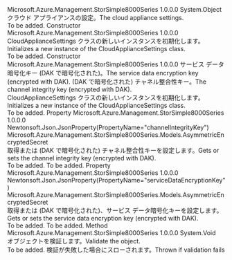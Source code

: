 <Type Name="CloudApplianceSettings" FullName="Microsoft.Azure.Management.StorSimple8000Series.Models.CloudApplianceSettings">
  <TypeSignature Language="C#" Value="public class CloudApplianceSettings" />
  <TypeSignature Language="ILAsm" Value=".class public auto ansi beforefieldinit CloudApplianceSettings extends System.Object" />
  <TypeSignature Language="DocId" Value="T:Microsoft.Azure.Management.StorSimple8000Series.Models.CloudApplianceSettings" />
  <TypeSignature Language="VB.NET" Value="Public Class CloudApplianceSettings" />
  <TypeSignature Language="F#" Value="type CloudApplianceSettings = class" />
  <AssemblyInfo>
    <AssemblyName>Microsoft.Azure.Management.StorSimple8000Series</AssemblyName>
    <AssemblyVersion>1.0.0.0</AssemblyVersion>
  </AssemblyInfo>
  <Base>
    <BaseTypeName>System.Object</BaseTypeName>
  </Base>
  <Interfaces />
  <Docs>
    <summary>
            <span data-ttu-id="687b3-101">クラウド アプライアンスの設定。</span><span class="sxs-lookup"><span data-stu-id="687b3-101">The cloud appliance settings.</span></span>
            </summary>
    <remarks>To be added.</remarks>
  </Docs>
  <Members>
    <Member MemberName=".ctor">
      <MemberSignature Language="C#" Value="public CloudApplianceSettings ();" />
      <MemberSignature Language="ILAsm" Value=".method public hidebysig specialname rtspecialname instance void .ctor() cil managed" />
      <MemberSignature Language="DocId" Value="M:Microsoft.Azure.Management.StorSimple8000Series.Models.CloudApplianceSettings.#ctor" />
      <MemberSignature Language="VB.NET" Value="Public Sub New ()" />
      <MemberType>Constructor</MemberType>
      <AssemblyInfo>
        <AssemblyName>Microsoft.Azure.Management.StorSimple8000Series</AssemblyName>
        <AssemblyVersion>1.0.0.0</AssemblyVersion>
      </AssemblyInfo>
      <Parameters />
      <Docs>
        <summary>
            <span data-ttu-id="687b3-102">CloudApplianceSettings クラスの新しいインスタンスを初期化します。</span><span class="sxs-lookup"><span data-stu-id="687b3-102">Initializes a new instance of the CloudApplianceSettings class.</span></span>
            </summary>
        <remarks>To be added.</remarks>
      </Docs>
    </Member>
    <Member MemberName=".ctor">
      <MemberSignature Language="C#" Value="public CloudApplianceSettings (Microsoft.Azure.Management.StorSimple8000Series.Models.AsymmetricEncryptedSecret serviceDataEncryptionKey = null, Microsoft.Azure.Management.StorSimple8000Series.Models.AsymmetricEncryptedSecret channelIntegrityKey = null);" />
      <MemberSignature Language="ILAsm" Value=".method public hidebysig specialname rtspecialname instance void .ctor(class Microsoft.Azure.Management.StorSimple8000Series.Models.AsymmetricEncryptedSecret serviceDataEncryptionKey, class Microsoft.Azure.Management.StorSimple8000Series.Models.AsymmetricEncryptedSecret channelIntegrityKey) cil managed" />
      <MemberSignature Language="DocId" Value="M:Microsoft.Azure.Management.StorSimple8000Series.Models.CloudApplianceSettings.#ctor(Microsoft.Azure.Management.StorSimple8000Series.Models.AsymmetricEncryptedSecret,Microsoft.Azure.Management.StorSimple8000Series.Models.AsymmetricEncryptedSecret)" />
      <MemberSignature Language="VB.NET" Value="Public Sub New (Optional serviceDataEncryptionKey As AsymmetricEncryptedSecret = null, Optional channelIntegrityKey As AsymmetricEncryptedSecret = null)" />
      <MemberSignature Language="F#" Value="new Microsoft.Azure.Management.StorSimple8000Series.Models.CloudApplianceSettings : Microsoft.Azure.Management.StorSimple8000Series.Models.AsymmetricEncryptedSecret * Microsoft.Azure.Management.StorSimple8000Series.Models.AsymmetricEncryptedSecret -&gt; Microsoft.Azure.Management.StorSimple8000Series.Models.CloudApplianceSettings" Usage="new Microsoft.Azure.Management.StorSimple8000Series.Models.CloudApplianceSettings (serviceDataEncryptionKey, channelIntegrityKey)" />
      <MemberType>Constructor</MemberType>
      <AssemblyInfo>
        <AssemblyName>Microsoft.Azure.Management.StorSimple8000Series</AssemblyName>
        <AssemblyVersion>1.0.0.0</AssemblyVersion>
      </AssemblyInfo>
      <Parameters>
        <Parameter Name="serviceDataEncryptionKey" Type="Microsoft.Azure.Management.StorSimple8000Series.Models.AsymmetricEncryptedSecret" />
        <Parameter Name="channelIntegrityKey" Type="Microsoft.Azure.Management.StorSimple8000Series.Models.AsymmetricEncryptedSecret" />
      </Parameters>
      <Docs>
        <param name="serviceDataEncryptionKey"><span data-ttu-id="687b3-103">サービス データ暗号化キー (DAK で暗号化された)。</span><span class="sxs-lookup"><span data-stu-id="687b3-103">The service data encryption key (encrypted with DAK).</span></span></param>
        <param name="channelIntegrityKey"><span data-ttu-id="687b3-104">(DAK で暗号化された) チャネル整合性キー。</span><span class="sxs-lookup"><span data-stu-id="687b3-104">The channel integrity key (encrypted with DAK).</span></span></param>
        <summary>
            <span data-ttu-id="687b3-105">CloudApplianceSettings クラスの新しいインスタンスを初期化します。</span><span class="sxs-lookup"><span data-stu-id="687b3-105">Initializes a new instance of the CloudApplianceSettings class.</span></span>
            </summary>
        <remarks>To be added.</remarks>
      </Docs>
    </Member>
    <Member MemberName="ChannelIntegrityKey">
      <MemberSignature Language="C#" Value="public Microsoft.Azure.Management.StorSimple8000Series.Models.AsymmetricEncryptedSecret ChannelIntegrityKey { get; set; }" />
      <MemberSignature Language="ILAsm" Value=".property instance class Microsoft.Azure.Management.StorSimple8000Series.Models.AsymmetricEncryptedSecret ChannelIntegrityKey" />
      <MemberSignature Language="DocId" Value="P:Microsoft.Azure.Management.StorSimple8000Series.Models.CloudApplianceSettings.ChannelIntegrityKey" />
      <MemberSignature Language="VB.NET" Value="Public Property ChannelIntegrityKey As AsymmetricEncryptedSecret" />
      <MemberSignature Language="F#" Value="member this.ChannelIntegrityKey : Microsoft.Azure.Management.StorSimple8000Series.Models.AsymmetricEncryptedSecret with get, set" Usage="Microsoft.Azure.Management.StorSimple8000Series.Models.CloudApplianceSettings.ChannelIntegrityKey" />
      <MemberType>Property</MemberType>
      <AssemblyInfo>
        <AssemblyName>Microsoft.Azure.Management.StorSimple8000Series</AssemblyName>
        <AssemblyVersion>1.0.0.0</AssemblyVersion>
      </AssemblyInfo>
      <Attributes>
        <Attribute>
          <AttributeName>Newtonsoft.Json.JsonProperty(PropertyName="channelIntegrityKey")</AttributeName>
        </Attribute>
      </Attributes>
      <ReturnValue>
        <ReturnType>Microsoft.Azure.Management.StorSimple8000Series.Models.AsymmetricEncryptedSecret</ReturnType>
      </ReturnValue>
      <Docs>
        <summary>
            <span data-ttu-id="687b3-106">取得または (DAK で暗号化された) チャネル整合性キーを設定します。</span><span class="sxs-lookup"><span data-stu-id="687b3-106">Gets or sets the channel integrity key (encrypted with DAK).</span></span>
            </summary>
        <value>To be added.</value>
        <remarks>To be added.</remarks>
      </Docs>
    </Member>
    <Member MemberName="ServiceDataEncryptionKey">
      <MemberSignature Language="C#" Value="public Microsoft.Azure.Management.StorSimple8000Series.Models.AsymmetricEncryptedSecret ServiceDataEncryptionKey { get; set; }" />
      <MemberSignature Language="ILAsm" Value=".property instance class Microsoft.Azure.Management.StorSimple8000Series.Models.AsymmetricEncryptedSecret ServiceDataEncryptionKey" />
      <MemberSignature Language="DocId" Value="P:Microsoft.Azure.Management.StorSimple8000Series.Models.CloudApplianceSettings.ServiceDataEncryptionKey" />
      <MemberSignature Language="VB.NET" Value="Public Property ServiceDataEncryptionKey As AsymmetricEncryptedSecret" />
      <MemberSignature Language="F#" Value="member this.ServiceDataEncryptionKey : Microsoft.Azure.Management.StorSimple8000Series.Models.AsymmetricEncryptedSecret with get, set" Usage="Microsoft.Azure.Management.StorSimple8000Series.Models.CloudApplianceSettings.ServiceDataEncryptionKey" />
      <MemberType>Property</MemberType>
      <AssemblyInfo>
        <AssemblyName>Microsoft.Azure.Management.StorSimple8000Series</AssemblyName>
        <AssemblyVersion>1.0.0.0</AssemblyVersion>
      </AssemblyInfo>
      <Attributes>
        <Attribute>
          <AttributeName>Newtonsoft.Json.JsonProperty(PropertyName="serviceDataEncryptionKey")</AttributeName>
        </Attribute>
      </Attributes>
      <ReturnValue>
        <ReturnType>Microsoft.Azure.Management.StorSimple8000Series.Models.AsymmetricEncryptedSecret</ReturnType>
      </ReturnValue>
      <Docs>
        <summary>
            <span data-ttu-id="687b3-107">取得または (DAK で暗号化された)、サービス データ暗号化キーを設定します。</span><span class="sxs-lookup"><span data-stu-id="687b3-107">Gets or sets the service data encryption key (encrypted with DAK).</span></span>
            </summary>
        <value>To be added.</value>
        <remarks>To be added.</remarks>
      </Docs>
    </Member>
    <Member MemberName="Validate">
      <MemberSignature Language="C#" Value="public virtual void Validate ();" />
      <MemberSignature Language="ILAsm" Value=".method public hidebysig newslot virtual instance void Validate() cil managed" />
      <MemberSignature Language="DocId" Value="M:Microsoft.Azure.Management.StorSimple8000Series.Models.CloudApplianceSettings.Validate" />
      <MemberSignature Language="VB.NET" Value="Public Overridable Sub Validate ()" />
      <MemberSignature Language="F#" Value="abstract member Validate : unit -&gt; unit&#xA;override this.Validate : unit -&gt; unit" Usage="cloudApplianceSettings.Validate " />
      <MemberType>Method</MemberType>
      <AssemblyInfo>
        <AssemblyName>Microsoft.Azure.Management.StorSimple8000Series</AssemblyName>
        <AssemblyVersion>1.0.0.0</AssemblyVersion>
      </AssemblyInfo>
      <ReturnValue>
        <ReturnType>System.Void</ReturnType>
      </ReturnValue>
      <Parameters />
      <Docs>
        <summary>
            <span data-ttu-id="687b3-108">オブジェクトを検証します。</span><span class="sxs-lookup"><span data-stu-id="687b3-108">Validate the object.</span></span>
            </summary>
        <remarks>To be added.</remarks>
        <exception cref="T:Microsoft.Rest.ValidationException">
            <span data-ttu-id="687b3-109">検証が失敗した場合にスローされます。</span><span class="sxs-lookup"><span data-stu-id="687b3-109">Thrown if validation fails</span></span>
            </exception>
      </Docs>
    </Member>
  </Members>
</Type>